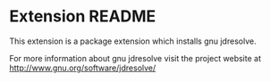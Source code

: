 # Extension README

This extension is a package extension which installs gnu jdresolve.

For more information about gnu jdresolve visit the project website at
http://www.gnu.org/software/jdresolve/

